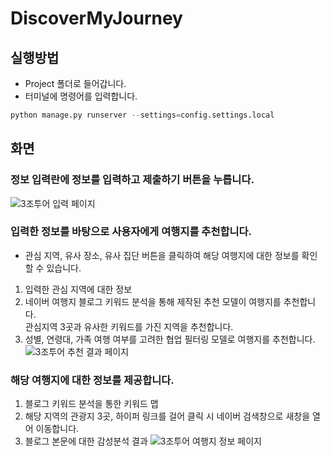 # DiscoverMyJourney

## 실행방법

- Project 폴더로 들어갑니다.
- 터미널에 명령어를 입력합니다.
```python
python manage.py runserver --settings=config.settings.local
```

## 화면

### 정보 입력란에 정보를 입력하고 제출하기 버튼을 누릅니다.
![3조투어 입력 페이지](https://github.com/ChoiJeonSeok/TIL/assets/82266289/196bb729-8f46-483e-95d5-b5762ca8e431)

### 입력한 정보를 바탕으로 사용자에게 여행지를 추천합니다.
- 관심 지역, 유사 장소, 유사 집단 버튼을 클릭하여 해당 여행지에 대한 정보를 확인할 수 있습니다.
1. 입력한 관심 지역에 대한 정보
2. 네이버 여행지 블로그 키워드 분석을 통해 제작된 추천 모델이 여행지를 추천합니다.<br>관심지역 3곳과 유사한 키워드를 가진 지역을 추천합니다.
3. 성별, 연령대, 가족 여행 여부를 고려한 협업 필터링 모델로 여행지를 추천합니다.
![3조투어 추천 결과 페이지](https://github.com/ChoiJeonSeok/TIL/assets/82266289/c65ab5cb-52e0-453c-b320-10f8c510b517)

### 해당 여행지에 대한 정보를 제공합니다.
1. 블로그 키워드 분석을 통한 키워드 맵
2. 해당 지역의 관광지 3곳, 하이퍼 링크를 걸어 클릭 시 네이버 검색창으로 새창을 열어 이동합니다.
3. 블로그 본문에 대한 감성분석 결과
![3조투어 여행지 정보 페이지](https://github.com/ChoiJeonSeok/TIL/assets/82266289/d0d5ed92-2106-41f1-bf3c-02c0169318b9)
